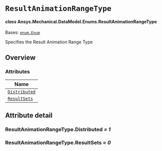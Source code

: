 # `ResultAnimationRangeType`

<a id="ansys.mechanical.stubs.v242.Ansys.Mechanical.DataModel.Enums.ResultAnimationRangeType"></a>

#### *class* Ansys.Mechanical.DataModel.Enums.ResultAnimationRangeType

Bases: [`enum.Enum`](https://docs.python.org/3/library/enum.html#enum.Enum)

Specifies the Result Animation Range Type

<!-- !! processed by numpydoc !! -->

<a id="overview"></a>

## Overview

### Attributes

| Name |
| ------------------------------------------------------------------------------------------------------------------------------------------ |
| [`Distributed`](#ResultAnimationRangeType.Distributed) |
| [`ResultSets`](#ResultAnimationRangeType.ResultSets) |

<a id="attribute-detail"></a>

## Attribute detail

<a id="ResultAnimationRangeType.Distributed"></a>

### ResultAnimationRangeType.Distributed *= 1*

<a id="ResultAnimationRangeType.ResultSets"></a>

### ResultAnimationRangeType.ResultSets *= 0*


